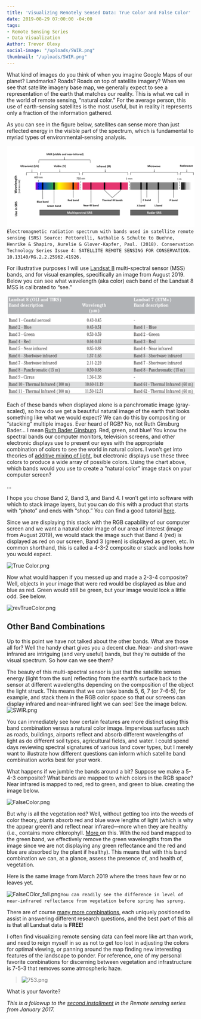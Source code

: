 ```yaml
---
title: 'Visualizing Remotely Sensed Data: True Color and False Color'
date: 2019-08-29 07:00:00 -04:00
tags:
- Remote Sensing Series
- Data Visualization
Author: Trevor Olexy
social-image: "/uploads/SWIR.png"
thumbnail: "/uploads/SWIR.png"
---
```


What kind of images do you think of when you imagine Google Maps of our planet? Landmarks? Roads? Roads on top of satellite imagery? When we see that satellite imagery base map, we generally expect to see a representation of the earth that matches our reality. This is what we call in the world of remote sensing, “natural color.” For the average person, this use of earth-sensing satellites is the most useful, but in reality it represents only a fraction of the information gathered.

<!--more-->

As you can see in the figure below, satellites can sense more than just reflected energy in the visible part of the spectrum, which is fundamental to myriad types of environmental-sensing analysis.

![spectral graph-5eb8d4.png](/uploads/spectral%20graph-5eb8d4.png)
`Electromagnetic radiation spectrum with bands used in satellite remote sensing (SRS) Source: Pettorelli, Nathalie & Schulte to Buehne, Henrike & Shapiro, Aurelie & Glover-Kapfer, Paul. (2018). Conservation Technology Series Issue 4: SATELLITE REMOTE SENSING FOR CONSERVATION. 10.13140/RG.2.2.25962.41926.`

For illustrative purposes I will use [Landsat 8](https://landsat.gsfc.nasa.gov/landsat-8/landsat-8-bands/) multi-spectral sensor (MSS) bands, and for visual examples, specifically an image from August 2019. Below you can see what wavelength (aka color) each band of the Landsat 8 MSS is calibrated to “see.”

![LS8 bands.png](/uploads/LS8%20bands.png)

Each of these bands when displayed alone is a panchromatic image (gray-scaled), so how do we get a beautiful natural image of the earth that looks something like what we would expect? We can do this by compositing or “stacking” multiple images. Ever heard of RGB? No, not Ruth Ginsburg Bader... I mean [Ruth Bader Ginsburg](https://www.britannica.com/biography/Ruth-Bader-Ginsburg). Red, green, and blue! You know the spectral bands our computer monitors, television screens, and other electronic displays use to present our eyes with the appropriate combination of colors to see the world in natural colors. I won't get into theories of [additive mixing of light](https://en.wikipedia.org/wiki/Primary_color#Additive_mixing_of_light), but electronic displays use these three colors to produce a wide array of possible colors. Using the chart above, which bands would you use to create a “natural color” image stack on your computer screen?

...

I hope you chose Band 2, Band 3, and Band 4. I won’t get into software with which to stack image layers, but you can do this with a product that starts with “photo” and ends with “shop.” You can find a good tutorial [here](http://www.shadedrelief.com/landsat8/landsat8naturalc.html).

Since we are displaying this stack with the RGB capability of our computer screen and we want a natural color image of our area of interest (image from August 2019), we would stack the image such that Band 4 (red) is displayed as red on our screen, Band 3 (green) is displayed as green, etc. In common shorthand, this is called a 4-3-2 composite or stack and looks how you would expect.

![True Color.png](/uploads/True%20Color.png)

Now what would happen if you messed up and made a 2-3-4 composite? Well, objects in your image that were red would be displayed as blue and blue as red. Green would still be green, but your image would look a little odd. See below. 

![revTrueColor.png](/uploads/revTrueColor.png)

## Other Band Combinations

Up to this point we have not talked about the other bands. What are those all for? Well the handy chart gives you a decent clue. Near- and short-wave infrared are intriguing (and very useful) bands, but they're outside of the visual spectrum. So how can we see them? 

The beauty of this multi-spectral sensor is just that the satellite senses  energy (light from the sun) reflecting from the earth’s surface back to the sensor at different wavelengths depending on the composition of the object the light struck. This means that we can take bands 5, 6, 7 (or 7-6-5), for example, and stack them in the RGB color space so that our screens can display infrared and near-infrared light we can see! See the image below. 
![SWIR.png](/uploads/SWIR.png)

You can immediately see how certain features are more distinct using this band combination versus a natural color image. Impervious surfaces such as roads, buildings, airports reflect and absorb different wavelengths of light as do different soil types, agricultural fields, and water. I could spend days reviewing spectral signatures of various land cover types, but I merely want to illustrate how different  questions can inform which satellite band combination works best for your work.

What happens if we jumble the bands around a bit? Suppose we make a 5-4-3 composite? What bands are mapped to which colors in the RGB space? Near infrared is mapped to red, red to green, and green to blue. creating the image below.

![FalseColor.png](/uploads/FalseColor.png)

But why is all the vegetation red? Well, without getting too into the weeds of color theory, plants absorb red and blue wave lengths of light (which is why the appear green!) and reflect near infrared—more when they are healthy (i.e., contains more chlorophyll. [More ](https://science.nasa.gov/ems/08_nearinfraredwaves)on this. With the red band mapped to the green band, we effectively remove the green wavelengths from the image since we are not displaying any green reflectance and the red and blue are absorbed by the plant if healthy). This means that with this band combination we can, at a glance, assess the presence of, and health of, vegetation.

Here is the same image from March 2019 where the trees have few or no leaves yet.

![FalseCOlor_fall.png](/uploads/FalseCOlor_fall.png)`You can readily see the difference in level of near-infrared reflectance from vegetation before spring has sprung.`

There are of course [many more combinations](https://www.harrisgeospatial.com/Support/Self-Help-Tools/Help-Articles/Help-Articles-Detail/ArtMID/10220/ArticleID/15691/The-Many-Band-Combinations-of-Landsat-8), each uniquely positioned to assist in answering different research questions, and  the best part of this all is that all Landsat data is **FREE**!

I often find visualizing remote sensing data can feel more like art than work, and need to reign myself in so as not to get too lost in adjusting the colors for optimal viewing, or panning around the map finding new interesting features of the landscape to ponder. For reference, one of my personal favorite combinations for discerning between vegetation and infrastructure is 7-5-3 that removes some atmospheric haze.

> ![753.png](/uploads/753.png)

What is your favorite? 

*This is a followup to the [second installment](https://dai-global-digital.com/part-2-la-la-landsat-making-use-of-landsat-imagery.html) in the Remote sensing series from January 2017.*